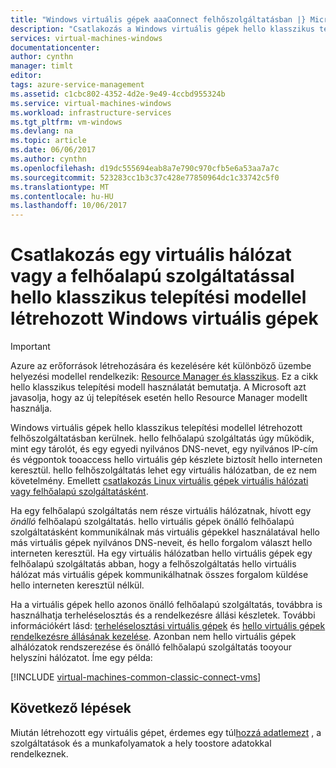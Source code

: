 ```yaml
---
title: "Windows virtuális gépek aaaConnect felhőszolgáltatásban |} Microsoft Docs"
description: "Csatlakozás a Windows virtuális gépek hello klasszikus telepítési modell tooan Azure-felhőszolgáltatásban vagy a virtuális hálózat."
services: virtual-machines-windows
documentationcenter: 
author: cynthn
manager: timlt
editor: 
tags: azure-service-management
ms.assetid: c1cbc802-4352-4d2e-9e49-4ccbd955324b
ms.service: virtual-machines-windows
ms.workload: infrastructure-services
ms.tgt_pltfrm: vm-windows
ms.devlang: na
ms.topic: article
ms.date: 06/06/2017
ms.author: cynthn
ms.openlocfilehash: d19dc555694eab8a7e790c970cfb5e6a53aa7a7c
ms.sourcegitcommit: 523283cc1b3c37c428e77850964dc1c33742c5f0
ms.translationtype: MT
ms.contentlocale: hu-HU
ms.lasthandoff: 10/06/2017
---
```

# <a name="connect-windows-virtual-machines-created-with-hello-classic-deployment-model-with-a-virtual-network-or-cloud-service"></a>Csatlakozás egy virtuális hálózat vagy a felhőalapú szolgáltatással hello klasszikus telepítési modellel létrehozott Windows virtuális gépek
> [!IMPORTANT]
> Azure az erőforrások létrehozására és kezelésére két különböző üzembe helyezési modellel rendelkezik: [Resource Manager és klasszikus](../../../resource-manager-deployment-model.md). Ez a cikk hello klasszikus telepítési modell használatát bemutatja. A Microsoft azt javasolja, hogy az új telepítések esetén hello Resource Manager modellt használja.

Windows virtuális gépek hello klasszikus telepítési modellel létrehozott felhőszolgáltatásban kerülnek. hello felhőalapú szolgáltatás úgy működik, mint egy tárolót, és egy egyedi nyilvános DNS-nevet, egy nyilvános IP-cím és végpontok tooaccess hello virtuális gép készlete biztosít hello interneten keresztül. hello felhőszolgáltatás lehet egy virtuális hálózatban, de ez nem követelmény. Emellett [csatlakozás Linux virtuális gépek virtuális hálózati vagy felhőalapú szolgáltatásként](../../linux/classic/connect-vms.md).

Ha egy felhőalapú szolgáltatás nem része virtuális hálózatnak, hívott egy *önálló* felhőalapú szolgáltatás. hello virtuális gépek önálló felhőalapú szolgáltatásként kommunikálnak más virtuális gépekkel használatával hello más virtuális gépek nyilvános DNS-neveit, és hello forgalom választ hello interneten keresztül. Ha egy virtuális hálózatban hello virtuális gépek egy felhőalapú szolgáltatás abban, hogy a felhőszolgáltatás hello virtuális hálózat más virtuális gépek kommunikálhatnak összes forgalom küldése hello interneten keresztül nélkül.

Ha a virtuális gépek hello azonos önálló felhőalapú szolgáltatás, továbbra is használhatja terheléselosztás és a rendelkezésre állási készletek. További információkért lásd: [terheléselosztási virtuális gépek](../../virtual-machines-windows-load-balance.md?toc=%2fazure%2fvirtual-machines%2fwindows%2ftoc.json) és [hello virtuális gépek rendelkezésre állásának kezelése](../../virtual-machines-windows-manage-availability.md?toc=%2fazure%2fvirtual-machines%2fwindows%2ftoc.json). Azonban nem hello virtuális gépek alhálózatok rendszerezése és önálló felhőalapú szolgáltatás tooyour helyszíni hálózatot. Íme egy példa:

[!INCLUDE [virtual-machines-common-classic-connect-vms](../../../../includes/virtual-machines-common-classic-connect-vms.md)]

## <a name="next-steps"></a>Következő lépések
Miután létrehozott egy virtuális gépet, érdemes egy túl[hozzá adatlemezt](attach-disk.md) , a szolgáltatások és a munkafolyamatok a hely toostore adatokkal rendelkeznek.
